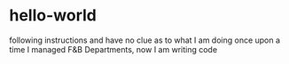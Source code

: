 # hello-world
following instructions and have no clue as to what I am doing
once upon a time I managed F&B Departments, now I am writing code
